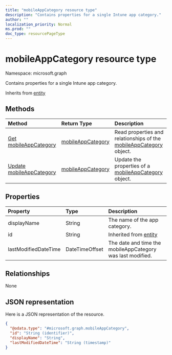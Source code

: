 ```yaml
---
title: "mobileAppCategory resource type"
description: "Contains properties for a single Intune app category."
author: ""
localization_priority: Normal
ms.prod: ""
doc_type: resourcePageType
---
```


# mobileAppCategory resource type


Namespace: microsoft.graph

Contains properties for a single Intune app category.


Inherits from [entity](../resources/entity.md)

## Methods
|Method|Return Type|Description|
|:---|:---|:---|
|[Get mobileAppCategory](../api/mobileappcategory-get.md)|[mobileAppCategory](../resources/mobileappcategory.md)|Read properties and relationships of the [mobileAppCategory](../resources/mobileappcategory.md) object.|
|[Update mobileAppCategory](../api/mobileappcategory-update.md)|[mobileAppCategory](../resources/mobileappcategory.md)|Update the properties of a [mobileAppCategory](../resources/mobileappcategory.md) object.|

## Properties
|Property|Type|Description|
|:---|:---|:---|
|displayName|String|The name of the app category.|
|id|String| Inherited from [entity](../resources/entity.md)|
|lastModifiedDateTime|DateTimeOffset|The date and time the mobileAppCategory was last modified.|

## Relationships
None

## JSON representation
Here is a JSON representation of the resource.
<!-- {
  "blockType": "resource",
  "keyProperty": "id",
  "@odata.type": "microsoft.graph.mobileAppCategory",
  "baseType": "microsoft.graph.entity",
  "openType": false
}
-->
``` json
{
  "@odata.type": "#microsoft.graph.mobileAppCategory",
  "id": "String (identifier)",
  "displayName": "String",
  "lastModifiedDateTime": "String (timestamp)"
}
```

